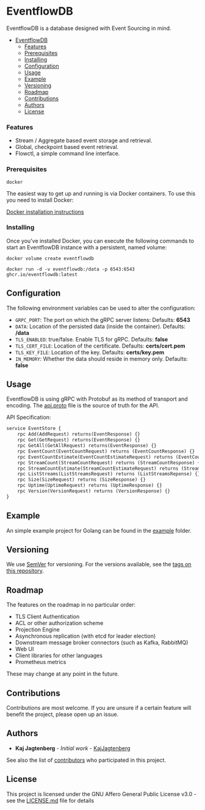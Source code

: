 # EventflowDB

EventflowDB is a database designed with Event Sourcing in mind.

- [EventflowDB](#eventflowdb)
    - [Features](#features)
    - [Prerequisites](#prerequisites)
    - [Installing](#installing)
  - [Configuration](#configuration)
  - [Usage](#usage)
  - [Example](#example)
  - [Versioning](#versioning)
  - [Roadmap](#roadmap)
  - [Contributions](#contributions)
  - [Authors](#authors)
  - [License](#license)

### Features

- Stream / Aggregate based event storage and retrieval.
- Global, checkpoint based event retrieval.
- Flowctl, a simple command line interface.

### Prerequisites

```
docker
```

The easiest way to get up and running is via Docker containers. To use this you need to install Docker:

[Docker installation instructions](https://docs.docker.com/get-docker)

### Installing

Once you've installed Docker, you can execute the following commands to start an EventflowDB instance with a persistent, named volume:

```shell
docker volume create eventflowdb

docker run -d -v eventflowdb:/data -p 6543:6543 ghcr.io/eventflowdb:latest
```

## Configuration

The following environment variables can be used to alter the configuration:

- `GRPC_PORT`: The port on which the gRPC server listens: Defaults: **6543**
- `DATA`: Location of the persisted data (inside the container). Defaults: **/data**
- `TLS_ENABLED`: true/false. Enable TLS for gRPC. Defaults: **false**
- `TLS_CERT_FILE`: Location of the certificate. Defaults: **certs/cert.pem**
- `TLS_KEY_FILE`: Location of the key. Defaults: **certs/key.pem**
- `IN_MEMORY`: Whether the data should reside in memory only. Defaults: **false**

## Usage

EventflowDB is using gRPC with Protobuf as its method of transport and encoding. The [api.proto](proto/api.proto) file is the source of truth for the API.

API Specification:

```protobuf
service EventStore {
    rpc Add(AddRequest) returns(EventResponse) {}
    rpc Get(GetRequest) returns(EventResponse) {}
    rpc GetAll(GetAllRequest) returns(EventResponse) {}
    rpc EventCount(EventCountRequest) returns (EventCountResponse) {}
    rpc EventCountEstimate(EventCountEstimateRequest) returns (EventCountResponse) {}
    rpc StreamCount(StreamCountRequest) returns (StreamCountResponse) {}
    rpc StreamCountEstimate(StreamCountEstimateRequest) returns (StreamCountResponse) {}
    rpc ListStreams(ListStreamsRequest) returns (ListStreamsReponse) {}
    rpc Size(SizeRequest) returns (SizeResponse) {}
    rpc Uptime(UptimeRequest) returns (UptimeResponse) {}
    rpc Version(VersionRequest) returns (VersionResponse) {}
}
```

## Example

An simple example project for Golang can be found in the [example](example) folder.

## Versioning

We use [SemVer](http://semver.org/) for versioning. For the versions available, see the [tags on this repository](https://github.com/kajjagtenberg/eventflowdb/tags).

## Roadmap

The features on the roadmap in no particular order:

- TLS Client Authentication
- ACL or other authorization scheme
- Projection Engine
- Asynchronous replication (with etcd for leader election)
- Downstream message broker connectors (such as Kafka, RabbitMQ)
- Web UI
- Client libraries for other languages
- Prometheus metrics

These may change at any point in the future.

## Contributions

Contributions are most welcome. If you are unsure if a certain feature will benefit the project, please open up an issue.

## Authors

- **Kaj Jagtenberg** - _Initial work_ - [KajJagtenberg](https://github.com/kajjagtenberg)

See also the list of [contributors](https://github.com/kajjagtenberg/eventflowdb/contributors) who participated in this project.

## License

This project is licensed under the GNU Affero General Public License v3.0 - see the [LICENSE.md](LICENSE.md) file for details
